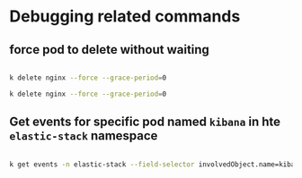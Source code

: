 # Debugging related commands

## force pod to delete without waiting

```bash

k delete nginx --force --grace-period=0

k delete nginx --force --grace-period=0

```

## Get events for specific pod named `kibana` in hte `elastic-stack` namespace

```bash 

k get events -n elastic-stack --field-selector involvedObject.name=kibana

```